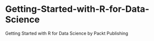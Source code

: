 # Getting-Started-with-R-for-Data-Science
Getting Started with R for Data Science by Packt Publishing
